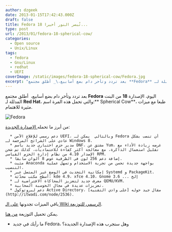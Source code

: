 ```yaml
---
author: dzgeek
date: 2013-01-15T17:42:43.000Z
draft: false
title: Fedora 18 تٌبصر النور أخيرا...
type: post
url: /2013/01/fedora-18-spherical-cow/
categories:
  - Open source
  - Unix/Linux
tags:
  - fedora
  - Gnu/Linux
  - redhat
  - UEFI
coverImage: /static/images/fedora-18-spherical-cow/Fedora.jpg
excerpt: "بعد تردد وتأخر دام بضع أسابيع،\_ أطلق مجتمع **Fedora** اليومَ، الإصدارة **18** من البنت المدللة لـ **Red Hat**، والتي تحمل هذه المرة اسم:\\*\\* Spherical Cow\\*\\*، طبعا مع ميزات مثيرة للاهتمام.\n\n![Fedora](/static/images/fedora-18-spherical-cow/Fedora.jpg)\n\nمن أبرز ما تحمله[ الإصدارة الجديدة](http://fedorapeople.org/groups/docs/release-notes/en-US/):\n\n~~~\n  * دعم رسمي للإقلاع"
---
```

بعد تردد وتأخر دام بضع أسابيع،  أطلق مجتمع **Fedora** اليومَ، الإصدارة **18** من البنت المدللة لـ **Red Hat**، والتي تحمل هذه المرة اسم:\*\* Spherical Cow\*\*، طبعا مع ميزات مثيرة للاهتمام.

![Fedora](/static/images/fedora-18-spherical-cow/Fedora.jpg)

من أبرز ما تحمله[ الإصدارة الجديدة](http://fedorapeople.org/groups/docs/release-notes/en-US/):

~~~
  * دعم رسمي للإقلاع الآمن UEFI، وبالتالي  يمكن لـ Fedora أن تنصب بشكل عادي على الشرائح المرخصة لـ Windows 8.
  * مدير حزم اختباري جديد باسم DNF، مشتق عن Yum، غرضه زيادة الأداء مع تقليل استعمال الذاكرة، مع معالجة أكثر كفاءة للاعتماديات، كذلك تم شحن الإصدار 4.10 من نظام إدارة الحزم القياسي RPM.
  * إضافة دعم 256 لون في الطرفية عوض 8 ألوان سابقا.
  * مثبت Anaconda بواجهة جديدة تحسن من تجربة الاستخدام وتسهل عملية التنصيب.
  * إمكانية التحديث في الوضع غير المتصل عبر Systemd و PackageKit.
  * أسطح مكتب محدّثة: kde 4.9، xfce 4.10، Gnome 3.6 ... إلخ
  * معرف جديد لتعزيز المحاكاة الافتراضية لـ QEMU/KVM.
  * تعزيزات عديدة في مجال الحوسبة السحابية.
  * دعم لبروتوكول Active Directory، مقال جيد حوله [على وادي التقنية](http://itwadi.com/node/2536).
~~~

باقي الميزات تجدونها [على الـ Wiki الرسمي للتوزيعة](http://fedoraproject.org/wiki/Releases/18/FeatureList).

يمكن تحميل التوزيعة [من هنا](http://fedoraproject.org/en/get-fedora).

-   ما رأيك في جديد Fedora، وهل ستجرب هذه الإصدارة الجديدة؟
